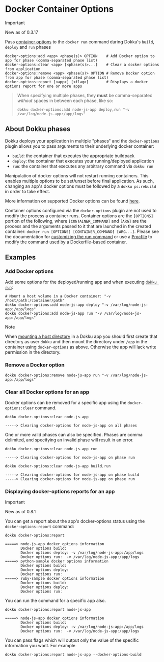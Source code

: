# Docker Container Options

> [!IMPORTANT]
> New as of 0.3.17

Pass [container options](https://docs.docker.com/engine/reference/run/) to the `docker run` command  during Dokku's `build`, `deploy` and `run` phases

```
docker-options:add <app> <phase(s)> OPTION    # Add Docker option to app for phase (comma-separated phase list)
docker-options:clear <app> [<phase(s)>...]    # Clear a docker options from application
docker-options:remove <app> <phase(s)> OPTION # Remove Docker option from app for phase (comma-separated phase list)
docker-options:report [<app>] [<flag>]        # Displays a docker options report for one or more apps
```

> When specifying multiple phases, they **must** be comma-separated _without_ spaces in between each phase, like so:
>
> ```shell
> dokku docker-options:add node-js-app deploy,run "-v /var/log/node-js-app:/app/logs"
> ```

## About Dokku phases

Dokku deploys your application in multiple "phases" and the `docker-options` plugin allows you to pass arguments to their underlying docker container:

- `build`: the container that executes the appropriate buildpack
- `deploy`: the container that executes your running/deployed application
- `run`: the container that executes any arbitrary command via `dokku run`

Manipulation of docker options will not restart running containers. This enables multiple options to be set/unset before final application. As such, changing an app's docker options must be followed by a `dokku ps:rebuild` in order to take effect.

More information on supported Docker options can be found [here](https://docs.docker.com/engine/reference/commandline/run/).

Container options configured via the `docker-options` plugin are not used to modify the process a container runs. Container options are the `[OPTIONS]` portion of the following, where `[CONTAINER_COMMAND]` and `[ARG]` are the process and the arguments passed to it that are launched in the created container: `docker run [OPTIONS] [CONTAINER_COMMAND] [ARG...]`. Please see the documentation for [customizing the run command](/docs/deployment/builders/dockerfiles.md#customizing-the-run-command) or use a [Procfile](/docs/deployment/builders/dockerfiles.md#procfiles-and-multiple-processes) to modify the command used by a Dockerfile-based container.

## Examples

### Add Docker options

Add some options for the deployed/running app and when executing [`dokku run`](/docs/processes/one-off-tasks.md):

```shell
# Mount a host volume in a Docker container: "-v /host/path:/container/path"
dokku docker-options:add node-js-app deploy "-v /var/log/node-js-app:/app/logs"
dokku docker-options:add node-js-app run "-v /var/log/node-js-app:/app/logs"
```

> [!NOTE]
> When [mounting a host directory](https://docs.docker.com/engine/reference/run/#volume-shared-filesystems) in a Dokku app you should first create that directory as user `dokku` and then mount the directory under `/app` in the container using `docker-options` as above. Otherwise the app will lack write permission in the directory.

### Remove a Docker option

```shell
dokku docker-options:remove node-js-app run "-v /var/log/node-js-app:/app/logs"
```

### Clear all Docker options for an app

Docker options can be removed for a specific app using the `docker-options:clear` command.

```shell
dokku docker-options:clear node-js-app
```

```
-----> Clearing docker-options for node-js-app on all phases
```

One or more valid phases can also be specified. Phases are comma delimited, and specifying an invalid phase will result in an error.

```shell
dokku docker-options:clear node-js-app run
```

```
-----> Clearing docker-options for node-js-app on phase run
```

```shell
dokku docker-options:clear node-js-app build,run
```

```
-----> Clearing docker-options for node-js-app on phase build
-----> Clearing docker-options for node-js-app on phase run
```

### Displaying docker-options reports for an app

> [!IMPORTANT]
> New as of 0.8.1

You can get a report about the app's docker-options status using the `docker-options:report` command:

```shell
dokku docker-options:report
```

```
=====> node-js-app docker options information
       Docker options build:
       Docker options deploy: -v /var/log/node-js-app:/app/logs
       Docker options run:  -v /var/log/node-js-app:/app/logs
=====> python-sample docker options information
       Docker options build:
       Docker options deploy:
       Docker options run:
=====> ruby-sample docker options information
       Docker options build:
       Docker options deploy:
       Docker options run:
```

You can run the command for a specific app also.

```shell
dokku docker-options:report node-js-app
```

```
=====> node-js-app docker options information
       Docker options build:
       Docker options deploy: -v /var/log/node-js-app:/app/logs
       Docker options run:  -v /var/log/node-js-app:/app/logs
```

You can pass flags which will output only the value of the specific information you want. For example:

```shell
dokku docker-options:report node-js-app --docker-options-build
```
